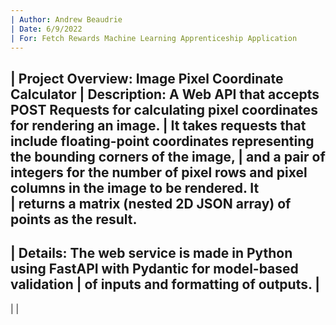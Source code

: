 ```yaml
---
| Author: Andrew Beaudrie
| Date: 6/9/2022
| For: Fetch Rewards Machine Learning Apprenticeship Application
---
```

| Project Overview: Image Pixel Coordinate Calculator
| Description: A Web API that accepts POST Requests for calculating pixel coordinates for rendering an image.
| It takes requests that include floating-point coordinates representing the bounding corners of  the image,
| and a pair of integers for the number of pixel rows and pixel columns in the image to be rendered. It  
| returns a matrix (nested 2D JSON array) of points as the result.
---
| Details: The web service is made in Python using FastAPI with Pydantic for model-based validation
| of inputs and formatting of outputs.
| 
---
| 
|